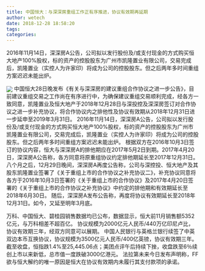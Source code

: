 ```yaml
---
title: 中国恒大：与深深房重组工作正有序推进，协议有效期再延期
author: wetech
date: 2018-12-28 18:58:20
tags: 
categories: 
---
```

2016年11月14日，深深房A公告，公司拟以发行股份及/或支付现金的方式购买恒大地产100%股权，标的资产的控股股东为广州市凯隆置业有限公司，交易完成后，凯隆置业（实控人为许家印）将成为公司的控股股东。但之后两年多时间重组方案迟迟未能出炉。
<!-- more -->
<img align="center" border="0" src="https://imgcdn.yicai.com/uppics/images/2018/12/e75f1135839970f2fd519f97a7642b84.jpg" />
中国恒大28日晚发布《有关与深深房的建议重组合作协议之进一步公告》，目前建议重组交易之工作尚在有序进行中，为确保建议重组交易顺利完成，经各方一致同意，凯隆置业及恒大地产于2018年12月28日与深投控及深深房签订对合作协议之进一步补充协议，将合作协议内之排他性及协议有效期从2018年12月31日进一步延申至2019年3月31日。
2016年11月14日，深深房A公告，公司拟以发行股份及/或支付现金的方式购买恒大地产100%股权，标的资产的控股股东为广州市凯隆置业有限公司，交易完成后，凯隆置业（实控人为许家印）将成为公司的控股股东。但之后两年多时间重组方案迟迟未能出炉。
根据双方在2016年10月3日签订的协议内容，恒大与深深房A的排他期应在2017年5月2日到期。2017年4月20日，深深房A公告称，各方同意将原重组协议约定排他期延长至2017年12月31日。
八个月之后，12月29日晚间，深深房A再度公告称，公司与深控投、恒大地产及其股东凯隆置业签署了《关于重组上市的合作协议之补充协议二》，补充协议同意将各方于2016年10月3日签署的《关于重组上市的合作协议》及2017年4月20日签署的《关于重组上市的合作协议之补充协议》中约定的排他期和有效期延长至2018年6月30日。
随后，深深房A发布公告称，再度将协议有效期延长至2018年12月31日。如今，又延至明年3月底。
 
 
万科、中国恒大、碧桂园销售数据均已公布，数据显示，恒大前11月销售额5352亿元，与万科相差不超百亿。
协议规模为2000亿元人民币/440万亿印尼卢比，协议有效期三年，经双方同意可以展期。
中国人民银行与英格兰银行续签了中英双边本币互换协议，协议规模为3500亿元人民币/400亿英镑，协议有效期三年。
截至收盘，恒指跌1.4%至25,445.06点；美团点评午后持续下挫，收盘跌至6％续创上市以来新低，总市值一度跌破3000亿港元。
法拉第未来今日发布声明称，FF欲与恒大解约的唯一原因是恒大在协议有效期内未履行其支付款项的承诺。
